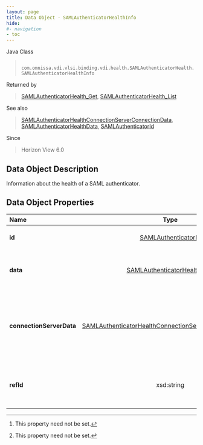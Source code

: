 ```yaml
---
layout: page
title: Data Object - SAMLAuthenticatorHealthInfo
hide:
#- navigation
- toc
---
```






Java Class
> ` com.omnissa.vdi.vlsi.binding.vdi.health.SAMLAuthenticatorHealth.SAMLAuthenticatorHealthInfo`

Returned by
> [SAMLAuthenticatorHealth_Get](vdi.health.SAMLAuthenticatorHealth.md#get), [SAMLAuthenticatorHealth_List](vdi.health.SAMLAuthenticatorHealth.md#list)

See also
> [SAMLAuthenticatorHealthConnectionServerConnectionData](vdi.health.SAMLAuthenticatorHealth.ConnectionServerConnectionData.md), [SAMLAuthenticatorHealthData](vdi.health.SAMLAuthenticatorHealth.SAMLAuthenticatorHealthData.md), [SAMLAuthenticatorId](vdi.entity.SAMLAuthenticatorId.md)

Since
> Horizon View 6.0


## Data Object Description

Information about the health of a SAML authenticator.

## Data Object Properties

 Name | Type | Description
:---|:---:|:---
**id**| [SAMLAuthenticatorId](vdi.entity.SAMLAuthenticatorId.md)|  The ID of the SAML Authenticator.
**data**| [SAMLAuthenticatorHealthData](vdi.health.SAMLAuthenticatorHealth.SAMLAuthenticatorHealthData.md)|  Basic information about the SAML authenticator.
**connectionServerData**| [SAMLAuthenticatorHealthConnectionServerConnectionData[]](vdi.health.SAMLAuthenticatorHealth.ConnectionServerConnectionData.md)|  Information about the SAML authenticator connections from each configured connection server. [^1]
**refId**|  xsd:string|  Reference ID of the SAML Authenticator.  **_Since_** Horizon 7.10 [^1]


 


[^1]: This property need not be set.